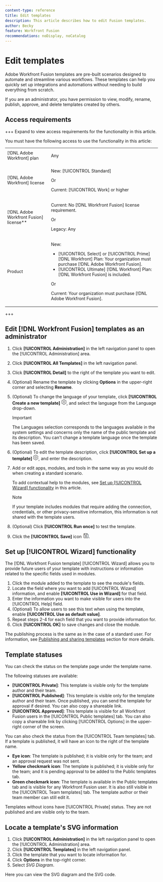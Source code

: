 ```yaml
---
content-type: reference
title: Edit templates
description: This article describes how to edit Fusion templates. 
author: Becky
feature: Workfront Fusion
recommendations: noDisplay, noCatalog
---
```


# Edit templates

Adobe Workfront Fusion templates are pre-built scenarios designed to automate and streamline various workflows. These templates can help you quickly set up integrations and automations without needing to build everything from scratch.

If you are an administrator, you have permission to view, modify, rename, publish, approve, and delete templates created by others.

## Access requirements 

+++ Expand to view access requirements for the functionality in this article.

You must have the following access to use the functionality in this article: 

<table style="table-layout:auto">
  <col>
  <col>
  <tbody>
    <tr>
      <td role="rowheader">[!DNL Adobe Workfront] plan</td>
      <td><p>Any</p></td>
    </tr>
    <tr data-mc-conditions="">
      <td role="rowheader">[!DNL Adobe Workfront] license</td>
      <td><p>New: [!UICONTROL Standard]</p><p>Or</p><p>Current: [!UICONTROL Work] or higher</p></td>
    </tr>
    <tr>
      <td role="rowheader">[!DNL Adobe Workfront Fusion] license**</td>
      <td>
        <p>Current: No [!DNL Workfront Fusion] license requirement.</p>
        <p>Or</p>
        <p>Legacy: Any</p>
      </td>
    </tr>
    <tr>
      <td role="rowheader">Product</td>
      <td>
        <p>New:</p>
        <ul>
          <li>[!UICONTROL Select] or [!UICONTROL Prime] [!DNL Workfront] Plan: Your organization must purchase [!DNL Adobe Workfront Fusion].</li>
          <li>[!UICONTROL Ultimate] [!DNL Workfront] Plan: [!DNL Workfront Fusion] is included.</li>
        </ul>
        <p>Or</p>
        <p>Current: Your organization must purchase [!DNL Adobe Workfront Fusion].</p>
      </td>
    </tr>
  </tbody>
</table>

<!--
For more detail about the information in this table, see [Access requirements in Workfront documentation](/help/quicksilver/administration-and-setup/add-users/access-levels-and-object-permissions/access-level-requirements-in-documentation.md). 

For information on [!DNL Adobe Workfront Fusion] licenses, see [[!DNL Adobe Workfront Fusion] licenses](../../workfront-fusion/get-started/license-automation-vs-integration.md). -->

+++

## Edit [!DNL Workfront Fusion] templates as an administrator

1. Click **[!UICONTROL Administration]** in the left navigation panel to open the [!UICONTROL Administration] area.
1. Click **[!UICONTROL All Templates]** in the left navigation panel.
1. Click **[!UICONTROL Detail]** to the right of the template you want to edit. 
1. (Optional) Rename the template by clicking **Options** in the upper-right corner and selecting **Rename**.
1. (Optional) To change the language of your template, click **[!UICONTROL Create a new template]** ![](assets/fusion-scenario-settings-icon.png), and select the language from the Language drop-down.

   >[!IMPORTANT]
   >
   >The Languages selection corresponds to the languages available in the system settings and concerns only the name of the public template and its description. You can't change a template language once the template has been saved.

1. (Optional) To edit the template description, click **[!UICONTROL Set up a template]** ![](assets/fusion-scenario-settings-icon.png), and enter the description.
1. Add or edit apps, modules, and tools in the same way as you would do when creating a standard scenario.

   To add contextual help to the modules, see [Set up [!UICONTROL Wizard] functionality](#set-up-wizard-functionality) in this article.

   <!--For more information on building a scenario, see [Create a scenario in [!DNL Adobe Workfront Fusion]](../../../workfront-fusion/scenarios/create-a-scenario.md).-->

   >[!NOTE]
   >
   >If your template includes modules that require adding the connection, credentials, or other privacy-sensitive information, this information is not shared with the template users.

1. (Optional) Click **[!UICONTROL Run once]** to test the template.
1. Click the **[!UICONTROL Save]** icon ![](assets/save-icon.png).


## Set up [!UICONTROL Wizard] functionality

The [!DNL Workfront Fusion template] [!UICONTROL Wizard] allows you to provide future users of your template with instructions or information related to the specific fields used in modules.

1. Click the module added to the template to see the module's fields.
1. Locate the field where you want to add [!UICONTROL Wizard] information, and enable **[!UICONTROL Use in Wizard]** for that field.
1. Enter the information you want to make visible for users into the [!UICONTROL Help] field.
1. (Optional) To allow users to see this text when using the template, enable **[!UICONTROL Use as default value]**.
1. Repeat steps 2-4 for each field that you want to provide information for.
1. Click **[!UICONTROL OK]** to save changes and close the module.

The publishing process is the same as in the case of a standard user. For information, see [Publishing and sharing templates](/help/workfront-fusion/create-and-manage-templates/) section for more details. 

## Template statuses

You can check the status on the template page under the template name.

The following statuses are available:

* **[!UICONTROL Private]**: This template is visible only for the template author and their team.
* **[!UICONTROL Published]**: This template is visible only for the template author and their team. Once published, you can send the template for approval if desired. You can also copy a shareable link.
* **[!UICONTROL Approved]**: This template is visible for all Workfront Fusion users in the [!UICONTROL Public templates] tab. You can also copy a shareable link by clicking [!UICONTROL Options] in the upper-right corner of the screen.

You can also check the status from the [!UICONTROL Team templates] tab. If a template is published, it will have an icon to the right of the template name.

* **Eye icon**: The template is published; it is visible only for the team; and an approval request was not sent.
* **Yellow checkmark icon**: The template is published; it is visible only for the team; and it is pending approval to be added to the Public templates tab.
* **Green checkmark icon**: The template is available in the Public templates tab and is visible for any Workfront Fusion user. It is also still visible in the [!UICONTROL Team templates] tab. The template author or their team member can still edit it.

Templates without icons have [!UICONTROL Private] status. They are not published and are visible only to the team.

## Locate a template's SVG information

1. Click **[!UICONTROL Administration]** in the left navigation panel to open the [!UICONTROL Administration] area.
1. Click **[!UICONTROL Templates]** in the left navigation panel.
1. Click the template that you want to locate information for.
1. Click **Options** in the top-right corner.
1. Select *SVG Diagram*.

Here you can view the SVG diagram and the SVG code. 
